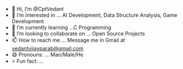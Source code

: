 - 👋 Hi, I’m @CptVedant
- 👀 I’m interested in ... AI Development, Data Structure Analysis, Game Development
- 🌱 I’m currently learning ...C Programming
- 💞️ I’m looking to collaborate on ... Open Source Projects
- 📫 How to reach me ... Message me in Gmail at vedantvijayparab@gmail.com
- 😄 Pronouns: ... Man/Male/He
- ⚡ Fun fact: ... 

<!---
CptVedant/CptVedant is a ✨ special ✨ repository because its `README.md` (this file) appears on your GitHub profile.
You can click the Preview link to take a look at your changes.
--->
